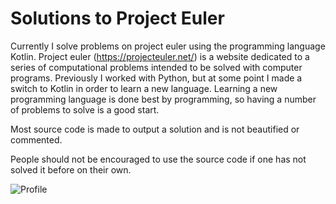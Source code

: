 # Solutions to Project Euler

Currently I solve problems on project euler using the programming language Kotlin. Project euler (https://projecteuler.net/) is a website dedicated to a series of computational problems intended to be solved with computer programs. Previously I worked with Python, but at some point I made a switch to Kotlin in order to learn a new language. Learning a new programming language is done best by programming, so having a number of problems to solve is a good start.

Most source code is made to output a solution and is not beautified or commented.

People should not be encouraged to use the source code if one has not solved it before on their own.

![Profile](https://projecteuler.net/profile/dhaunac.png)
